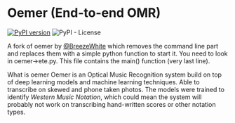 # Oemer (End-to-end OMR)

[![PyPI version](https://badge.fury.io/py/oemer.svg)](https://badge.fury.io/py/oemer)
![PyPI - License](https://img.shields.io/github/license/c3l3rNO/oemer-for-python)

A fork of oemer by [@BreezeWhite](https://github.com/BreezeWhite/) which removes the command line part and replaces them with a simple python function to start it. You need to look in oemer->ete.py. 
This file contains the main() function (very last line). 

What is oemer
Oemer is an Optical Music Recognition system build on top of deep learning models and machine learning techniques.
Able to transcribe on skewed and phone taken photos. The models were trained to identify *Western Music Notation*, which could mean the system will probably not work on transcribing hand-written scores or other notation types.
